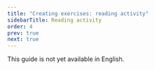 ```yaml
---
title: "Creating exercises: reading activity"
sidebarTitle: Reading activity
order: 4
prev: true
next: true
---
```


This guide is not yet available in English.
